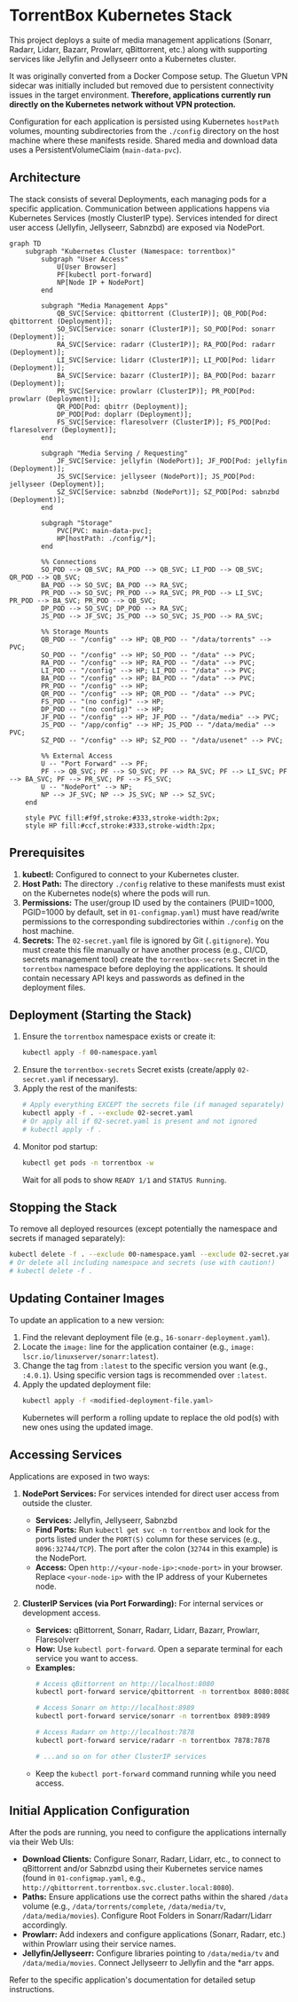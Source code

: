 # TorrentBox Kubernetes Stack

This project deploys a suite of media management applications (Sonarr, Radarr, Lidarr, Bazarr, Prowlarr, qBittorrent, etc.) along with supporting services like Jellyfin and Jellyseerr onto a Kubernetes cluster.

It was originally converted from a Docker Compose setup. The Gluetun VPN sidecar was initially included but removed due to persistent connectivity issues in the target environment. **Therefore, applications currently run directly on the Kubernetes network without VPN protection.**

Configuration for each application is persisted using Kubernetes `hostPath` volumes, mounting subdirectories from the `./config` directory on the host machine where these manifests reside. Shared media and download data uses a PersistentVolumeClaim (`main-data-pvc`).

## Architecture

The stack consists of several Deployments, each managing pods for a specific application. Communication between applications happens via Kubernetes Services (mostly ClusterIP type). Services intended for direct user access (Jellyfin, Jellyseerr, Sabnzbd) are exposed via NodePort.

```mermaid
graph TD
    subgraph "Kubernetes Cluster (Namespace: torrentbox)"
        subgraph "User Access"
            U[User Browser]
            PF[kubectl port-forward]
            NP[Node IP + NodePort]
        end

        subgraph "Media Management Apps"
            QB_SVC[Service: qbittorrent (ClusterIP)]; QB_POD[Pod: qbittorrent (Deployment)];
            SO_SVC[Service: sonarr (ClusterIP)]; SO_POD[Pod: sonarr (Deployment)];
            RA_SVC[Service: radarr (ClusterIP)]; RA_POD[Pod: radarr (Deployment)];
            LI_SVC[Service: lidarr (ClusterIP)]; LI_POD[Pod: lidarr (Deployment)];
            BA_SVC[Service: bazarr (ClusterIP)]; BA_POD[Pod: bazarr (Deployment)];
            PR_SVC[Service: prowlarr (ClusterIP)]; PR_POD[Pod: prowlarr (Deployment)];
            QR_POD[Pod: qbitrr (Deployment)];
            DP_POD[Pod: doplarr (Deployment)];
            FS_SVC[Service: flaresolverr (ClusterIP)]; FS_POD[Pod: flaresolverr (Deployment)];
        end

        subgraph "Media Serving / Requesting"
            JF_SVC[Service: jellyfin (NodePort)]; JF_POD[Pod: jellyfin (Deployment)];
            JS_SVC[Service: jellyseer (NodePort)]; JS_POD[Pod: jellyseer (Deployment)];
            SZ_SVC[Service: sabnzbd (NodePort)]; SZ_POD[Pod: sabnzbd (Deployment)];
        end

        subgraph "Storage"
            PVC[PVC: main-data-pvc];
            HP[hostPath: ./config/*];
        end

        %% Connections
        SO_POD --> QB_SVC; RA_POD --> QB_SVC; LI_POD --> QB_SVC; QR_POD --> QB_SVC;
        BA_POD --> SO_SVC; BA_POD --> RA_SVC;
        PR_POD --> SO_SVC; PR_POD --> RA_SVC; PR_POD --> LI_SVC; PR_POD --> BA_SVC; PR_POD --> QB_SVC;
        DP_POD --> SO_SVC; DP_POD --> RA_SVC;
        JS_POD --> JF_SVC; JS_POD --> SO_SVC; JS_POD --> RA_SVC;

        %% Storage Mounts
        QB_POD -- "/config" --> HP; QB_POD -- "/data/torrents" --> PVC;
        SO_POD -- "/config" --> HP; SO_POD -- "/data" --> PVC;
        RA_POD -- "/config" --> HP; RA_POD -- "/data" --> PVC;
        LI_POD -- "/config" --> HP; LI_POD -- "/data" --> PVC;
        BA_POD -- "/config" --> HP; BA_POD -- "/data" --> PVC;
        PR_POD -- "/config" --> HP;
        QR_POD -- "/config" --> HP; QR_POD -- "/data" --> PVC;
        FS_POD -- "(no config)" --> HP;
        DP_POD -- "(no config)" --> HP;
        JF_POD -- "/config" --> HP; JF_POD -- "/data/media" --> PVC;
        JS_POD -- "/app/config" --> HP; JS_POD -- "/data/media" --> PVC;
        SZ_POD -- "/config" --> HP; SZ_POD -- "/data/usenet" --> PVC;

        %% External Access
        U -- "Port Forward" --> PF;
        PF --> QB_SVC; PF --> SO_SVC; PF --> RA_SVC; PF --> LI_SVC; PF --> BA_SVC; PF --> PR_SVC; PF --> FS_SVC;
        U -- "NodePort" --> NP;
        NP --> JF_SVC; NP --> JS_SVC; NP --> SZ_SVC;
    end

    style PVC fill:#f9f,stroke:#333,stroke-width:2px;
    style HP fill:#ccf,stroke:#333,stroke-width:2px;
```

## Prerequisites

1.  **kubectl:** Configured to connect to your Kubernetes cluster.
2.  **Host Path:** The directory `./config` relative to these manifests must exist on the Kubernetes node(s) where the pods will run.
3.  **Permissions:** The user/group ID used by the containers (PUID=1000, PGID=1000 by default, set in `01-configmap.yaml`) must have read/write permissions to the corresponding subdirectories within `./config` on the host machine.
4.  **Secrets:** The `02-secret.yaml` file is ignored by Git (`.gitignore`). You must create this file manually or have another process (e.g., CI/CD, secrets management tool) create the `torrentbox-secrets` Secret in the `torrentbox` namespace before deploying the applications. It should contain necessary API keys and passwords as defined in the deployment files.

## Deployment (Starting the Stack)

1.  Ensure the `torrentbox` namespace exists or create it:
    ```bash
    kubectl apply -f 00-namespace.yaml
    ```
2.  Ensure the `torrentbox-secrets` Secret exists (create/apply `02-secret.yaml` if necessary).
3.  Apply the rest of the manifests:
    ```bash
    # Apply everything EXCEPT the secrets file (if managed separately)
    kubectl apply -f . --exclude 02-secret.yaml
    # Or apply all if 02-secret.yaml is present and not ignored
    # kubectl apply -f .
    ```
4.  Monitor pod startup:
    ```bash
    kubectl get pods -n torrentbox -w
    ```
    Wait for all pods to show `READY 1/1` and `STATUS Running`.

## Stopping the Stack

To remove all deployed resources (except potentially the namespace and secrets if managed separately):

```bash
kubectl delete -f . --exclude 00-namespace.yaml --exclude 02-secret.yaml
# Or delete all including namespace and secrets (use with caution!)
# kubectl delete -f .
```

## Updating Container Images

To update an application to a new version:

1.  Find the relevant deployment file (e.g., `16-sonarr-deployment.yaml`).
2.  Locate the `image:` line for the application container (e.g., `image: lscr.io/linuxserver/sonarr:latest`).
3.  Change the tag from `:latest` to the specific version you want (e.g., `:4.0.1`). Using specific version tags is recommended over `:latest`.
4.  Apply the updated deployment file:
    ```bash
    kubectl apply -f <modified-deployment-file.yaml>
    ```
    Kubernetes will perform a rolling update to replace the old pod(s) with new ones using the updated image.

## Accessing Services

Applications are exposed in two ways:

1.  **NodePort Services:** For services intended for direct user access from outside the cluster.
    *   **Services:** Jellyfin, Jellyseerr, Sabnzbd
    *   **Find Ports:** Run `kubectl get svc -n torrentbox` and look for the ports listed under the `PORT(S)` column for these services (e.g., `8096:32744/TCP`). The port after the colon (`32744` in this example) is the NodePort.
    *   **Access:** Open `http://<your-node-ip>:<node-port>` in your browser. Replace `<your-node-ip>` with the IP address of your Kubernetes node.

2.  **ClusterIP Services (via Port Forwarding):** For internal services or development access.
    *   **Services:** qBittorrent, Sonarr, Radarr, Lidarr, Bazarr, Prowlarr, Flaresolverr
    *   **How:** Use `kubectl port-forward`. Open a separate terminal for each service you want to access.
    *   **Examples:**
        ```bash
        # Access qBittorrent on http://localhost:8080
        kubectl port-forward service/qbittorrent -n torrentbox 8080:8080

        # Access Sonarr on http://localhost:8989
        kubectl port-forward service/sonarr -n torrentbox 8989:8989

        # Access Radarr on http://localhost:7878
        kubectl port-forward service/radarr -n torrentbox 7878:7878

        # ...and so on for other ClusterIP services
        ```
    *   Keep the `kubectl port-forward` command running while you need access.

## Initial Application Configuration

After the pods are running, you need to configure the applications internally via their Web UIs:

*   **Download Clients:** Configure Sonarr, Radarr, Lidarr, etc., to connect to qBittorrent and/or Sabnzbd using their Kubernetes service names (found in `01-configmap.yaml`, e.g., `http://qbittorrent.torrentbox.svc.cluster.local:8080`).
*   **Paths:** Ensure applications use the correct paths within the shared `/data` volume (e.g., `/data/torrents/complete`, `/data/media/tv`, `/data/media/movies`). Configure Root Folders in Sonarr/Radarr/Lidarr accordingly.
*   **Prowlarr:** Add indexers and configure applications (Sonarr, Radarr, etc.) within Prowlarr using their service names.
*   **Jellyfin/Jellyseerr:** Configure libraries pointing to `/data/media/tv` and `/data/media/movies`. Connect Jellyseerr to Jellyfin and the *arr apps.

Refer to the specific application's documentation for detailed setup instructions.
